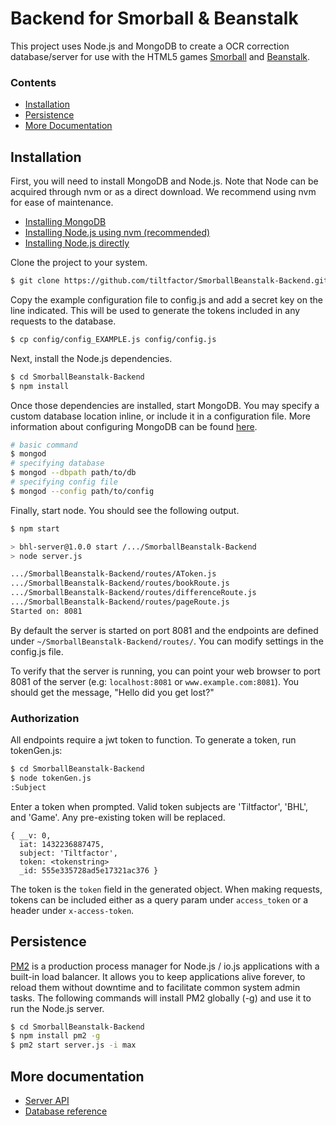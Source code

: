 # Backend for Smorball & Beanstalk

This project uses Node.js and MongoDB to create a OCR correction database/server for use with the HTML5 games [Smorball](https://github.com/tiltfactor/smorball) and [Beanstalk](https://github.com/tiltfactor/beanstalk).


### Contents

- [Installation](#installation)
- [Persistence](#persistence)
- [More Documentation](#documentation)


<a name="installation"></a>
## Installation

First, you will need to install MongoDB and Node.js. Note that Node can be acquired through nvm or as a direct download. We recommend using nvm for ease of maintenance.
- [Installing MongoDB](http://docs.mongodb.org/manual/installation/)
- [Installing Node.js using nvm (recommended)](https://github.com/creationix/nvm)
- [Installing Node.js directly](https://nodejs.org/)

Clone the project to your system.

```bash
$ git clone https://github.com/tiltfactor/SmorballBeanstalk-Backend.git
```

Copy the example configuration file to config.js and add a secret key on the line indicated. This will be used to generate
the tokens included in any requests to the database.

```bash
$ cp config/config_EXAMPLE.js config/config.js
```

Next, install the Node.js dependencies.
```bash
$ cd SmorballBeanstalk-Backend
$ npm install
```

Once those dependencies are installed, start MongoDB. You may specify a custom database location inline, or include it in a configuration file. More information about configuring MongoDB can be found [here](http://docs.mongodb.org/manual/reference/configuration-options/).

```bash
# basic command
$ mongod
# specifying database
$ mongod --dbpath path/to/db
# specifying config file
$ mongod --config path/to/config
```

Finally, start node. You should see the following output.

```bash
$ npm start

> bhl-server@1.0.0 start /.../SmorballBeanstalk-Backend
> node server.js

.../SmorballBeanstalk-Backend/routes/AToken.js
.../SmorballBeanstalk-Backend/routes/bookRoute.js
.../SmorballBeanstalk-Backend/routes/differenceRoute.js
.../SmorballBeanstalk-Backend/routes/pageRoute.js
Started on: 8081
```

By default the server is started on port 8081 and the endpoints are defined under ```~/SmorballBeanstalk-Backend/routes/```. You can modify settings in the config.js file.

To verify that the server is running, you can point your web browser to port 8081 of the server (e.g: ```localhost:8081``` or ```www.example.com:8081```). You should get the message, "Hello did you get lost?"


<a name="authorization"></a>
### Authorization

All endpoints require a jwt token to function. To generate a token, run tokenGen.js:

```bash
$ cd SmorballBeanstalk-Backend
$ node tokenGen.js
:Subject
```

Enter a token when prompted. Valid token subjects are 'Tiltfactor', 'BHL', and 'Game'. Any pre-existing token will be replaced.

```
{ __v: 0,
  iat: 1432236887475,
  subject: 'Tiltfactor',
  token: <tokenstring>
  _id: 555e335728ad5e17321ac376 }
```

The token is the ```token``` field in the generated object. When making requests, tokens can be included either as a query param under ```access_token``` or a header under ```x-access-token```.


<a name="persistence"></a>
## Persistence

[PM2](https://github.com/Unitech/pm2) is a production process manager for Node.js / io.js applications with a built-in load balancer. It allows you to keep applications alive forever, to reload them without downtime and to facilitate common system admin tasks.
The following commands will install PM2 globally (-g) and use it to run the Node.js server.

```bash
$ cd SmorballBeanstalk-Backend
$ npm install pm2 -g
$ pm2 start server.js -i max
```

<a name="documentation"></a>
## More documentation

- [Server API](docs/server_api.md)
- [Database reference](docs/database_ref.md)
